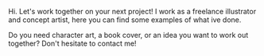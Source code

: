 Hi.
Let's work together on your next project!
I work as a freelance illustrator and concept artist, here you can find some examples of what ive done.


Do you need character art, a book cover, or an idea you want to work out together? Don't hesitate to contact me!